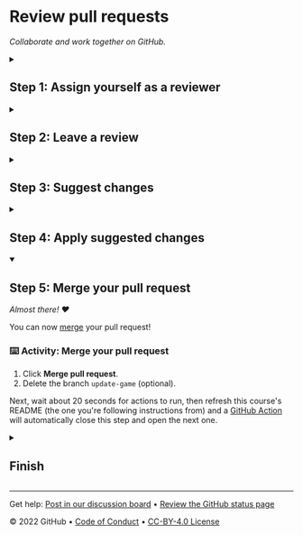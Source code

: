 <!--
  <<< Author notes: Header of the course >>>
  Include a 1280×640 image, course title in sentence case, and a concise description in emphasis.
  In your repository settings: enable template repository, add your 1280×640 social image, auto delete head branches.
  Add your open source license, GitHub uses Creative Commons Attribution 4.0 International.
-->

# Review pull requests

_Collaborate and work together on GitHub._

<!--
  <<< Author notes: Start of the course >>>
  Include start button, a note about Actions minutes,
  and tell the learner why they should take the course.
  Each step should be wrapped in <details>/<summary>, with an `id` set.
  The start <details> should have `open` as well.
  Do not use quotes on the <details> tag attributes.
-->

<!--step0

All great projects start with collaboration. Pull requests are the foundation of teamwork on GitHub — and pull request reviews give you the ability to work together and discuss changes specific to a pull request by commenting, requesting changes, or approving.

- **Who is this for**: Developers, new GitHub users, users new to Git, students, managers, teams.
- **What you'll learn**: When and how to request a review; how to provide a review of someone else's pull request.
- **What you'll build**: We'll be reviewing a pull request for a simple game.
- **Prerequisites**: We assume you are familiar with creating branches, commits, and pull requests—you can learn this in our [Introduction to GitHub](https://github.com/skills/introduction-to-github) course.
- **How long**: This course is five steps long and takes less than 30 minutes to complete.

## How to start this course

1. Above these instructions, right-click **Use this template** and open the link in a new tab.
   ![Use this template](https://user-images.githubusercontent.com/1221423/169618716-fb17528d-f332-4fc5-a11a-eaa23562665e.png)
2. In the new tab, follow the prompts to create a new repository.
   - For owner, choose your personal account or an organization to host the repository.
   - We recommend creating a public repository—private repositories will [use Actions minutes](https://docs.github.com/en/billing/managing-billing-for-github-actions/about-billing-for-github-actions).
   ![Create a new repository](https://user-images.githubusercontent.com/1221423/169618722-406dc508-add4-4074-83f0-c7a7ad87f6f3.png)
3. After your new repository is created, wait about 20 seconds, then refresh the page. Follow the step-by-step instructions in the new repository's README.


endstep1-->



<!--
  <<< Author notes: Step 1 >>>
  Choose 3-5 steps for your course.
  The first step is always the hardest, so pick something easy!
  Link to docs.github.com for further explanations.
  Encourage users to open new tabs for steps!
-->

<details id=1>
<summary><h2>Step 1: Assign yourself as a reviewer</h2></summary>

_Welcome to "Review pull requests"! :wave:_

**What is a _pull request review_?**: Reviewing a pull request is an opportunity to examine another contributor's changes and give them feedback. It's an awesome opportunity to learn more about how the project works and how others solve problems.

The best way to get a review is to ask for one. On GitHub, you can ask someone to review a pull request by assigning them as a reviewer. If you are not ready for review, consider [creating a draft pull request](https://docs.github.com/en/pull-requests/collaborating-with-pull-requests/proposing-changes-to-your-work-with-pull-requests/creating-a-pull-request) instead.

### :keyboard: Activity: Assign yourself as a reviewer

1. Open a new browser tab, and work on the steps in your second tab while you read the instructions in this tab.
1. We made a pull request for you from the `update-game` branch, so open that pull request.
1. Under **Reviewers** on the right side of the screen, add yourself as a reviewer.

Next, wait about 20 seconds for actions to run, then refresh this course's README (the one you're following instructions from) and a [GitHub Action](https://docs.github.com/en/actions) will automatically close this step and open the next one.

</details>

<!--
  <<< Author notes: Step 2 >>>
  Start this step by acknowledging the previous step.
  Define terms and link to docs.github.com.
  Historic note: this step combines the commend, approve, and needs changes steps from the previous version.
-->

<details id=2>
<summary><h2>Step 2: Leave a review</h2></summary>

_You assigned yourself as a reviewer! :tada:_

Pull request reviews ensure quality and maintain momentum of changes to your project.

#### When reviewing a pull request:

1. Review the _title_ and _body_ of the pull request, and possibly any associated issue, to understand the intended change. 
1. Review the [diff](https://docs.github.com/en/get-started/quickstart/github-glossary#diff), the comparison of the proposed code, in the context of the whole project.
1. For most things, try out the proposed change. Check if the actual change matches the intention. Find the repository's [contributing guide](https://docs.github.com/en/communities/setting-up-your-project-for-healthy-contributions/setting-guidelines-for-repository-contributors) to find out how to review the changes.

#### In your review comments:

- Identify potential issues, risks, and limitations.
- Suggest changes and improvements.
- Share awareness of upcoming changes that the pull request doesn't account for.
- Ask questions to verify shared understanding.
- Highlight what the author did well and should keep doing.
- Prioritize the most important feedback.
- Be concise _and_ provide meaningful detail.
- Treat the pull request author with kindness and empathy.

When an approval or request for changes is not yet needed, consider using **comments**. An **approval** lets the author know you believe the pull request is safe to merge. **Requesting changes** lets the author know you believe the pull request is not ready to merge.

### :keyboard: Activity: Leave a review

1. On the pull request, click **Files changed**.
1. Click **Review changes**.
1. Add a comment with your initial thoughts on the pull request.
1. Select _comment_, _approve_, or _request changes_: any option will work.
1. Click **Submit review**.

Next, wait about 20 seconds for actions to run, then refresh this course's README (the one you're following instructions from) and a [GitHub Action](https://docs.github.com/en/actions) will automatically close this step and open the next one.

</details>

<!--
  <<< Author notes: Step 3 >>>
  Start this step by acknowledging the previous step.
  Define terms and link to docs.github.com.
-->

<details id=3>
<summary><h2>Step 3: Suggest changes</h2></summary>

_Nice work reviewing that pull request :sparkles:_

Now that you have explored the different ways you can review a pull request it is time to learn how to use _suggest changes_.

**What is _suggest changes_?**: This feature enables you to recommend a change to a pull request that the author can commit with the push of a button.

### :keyboard: Activity: Suggest changes

1. On the pull request, click **Files changed**.
1. Find the `index.html` changes.
1. Hover your cursor next to the line numbers on the left side of the page.
1. Click the blue plus icon.
1. After the comment form appears, click the **Add a suggestion** button. <br>
![add-a-suggestion-button](https://user-images.githubusercontent.com/97056108/184449714-61e8ee51-824a-48c1-9436-2dfd67f2c070.png)
1. Edit the suggestion.
1. Click **Add a single comment**.

Next, wait about 20 seconds for actions to run, then refresh this course's README (the one you're following instructions from) and a [GitHub Action](https://docs.github.com/en/actions) will automatically close this step and open the next one.

</details>

<!--
  <<< Author notes: Step 4 >>>
  Start this step by acknowledging the previous step.
  Define terms and link to docs.github.com.
-->

<details id=4>
<summary><h2>Step 4: Apply suggested changes</h2></summary>

_Nicely done suggesting changes! :partying_face:_

Now let's see how easy it is to [apply your suggestion](https://docs.github.com/en/pull-requests/collaborating-with-pull-requests/reviewing-changes-in-pull-requests/incorporating-feedback-in-your-pull-request).

### :keyboard: Activity: Apply suggested changes

1. Click **Commit suggestion**.
1. Type a commit message.
1. Click **Commit changes**.

Next, wait about 20 seconds for actions to run, then refresh this course's README (the one you're following instructions from) and a [GitHub Action](https://docs.github.com/en/actions) will automatically close this step and open the next one.

</details>

<!--
  <<< Author notes: Step 5 >>>
  Start this step by acknowledging the previous step.
  Define terms and link to docs.github.com.
-->

<details id=5 open>
<summary><h2>Step 5: Merge your pull request</h2></summary>

_Almost there! :heart:_

You can now [merge](https://docs.github.com/en/get-started/quickstart/github-glossary#merge) your pull request!

### :keyboard: Activity: Merge your pull request

1. Click **Merge pull request**.
1. Delete the branch `update-game` (optional).

Next, wait about 20 seconds for actions to run, then refresh this course's README (the one you're following instructions from) and a [GitHub Action](https://docs.github.com/en/actions) will automatically close this step and open the next one.

</details>

<!--
  <<< Author notes: Finish >>>
  Review what we learned, ask for feedback, provide next steps.
-->

<details id=X>
<summary><h2>Finish</h2></summary>

_Congratulations friend, you've completed this course!_

<img src=https://octodex.github.com/images/hula_loop_octodex03.gif alt=celebrate width=300 align=right>

As you continue working on GitHub, remember that high quality reviews improve your projects. If you are new to a repository, inquire about what review practices they have so you can hit the ground running.

Here's a recap of all the tasks you've accomplished in your repository:

- You learned how to assign pull requests for review.
- You left a review on a pull request.
- You suggested changes to a pull request.
- You applied suggested changes to a pull request.

### What's next?

- Try adding a [`CODEOWNERS`](https://docs.github.com/en/repositories/managing-your-repositorys-settings-and-features/customizing-your-repository/about-code-owners) file to your project to automatically assign reviewers to pull requests.
- We'd love to hear what you thought of this course [in our discussion board](https://github.com/skills/.github/discussions).
- [Take another GitHub Skills course](https://github.com/skills).
- [Read the GitHub Getting Started docs](https://docs.github.com/en/get-started).
- To find projects to contribute to, check out [GitHub Explore](https://github.com/explore).

</details>

<!--
  <<< Author notes: Footer >>>
  Add a link to get support, GitHub status page, code of conduct, license link.
-->

---

Get help: [Post in our discussion board](https://github.com/skills/.github/discussions) &bull; [Review the GitHub status page](https://www.githubstatus.com/)

&copy; 2022 GitHub &bull; [Code of Conduct](https://www.contributor-covenant.org/version/2/1/code_of_conduct/code_of_conduct.md) &bull; [CC-BY-4.0 License](https://creativecommons.org/licenses/by/4.0/legalcode)
